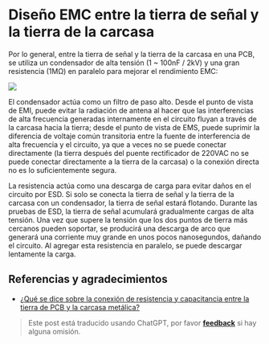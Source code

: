 # Diseño EMC entre la tierra de señal y la tierra de la carcasa

Por lo general, entre la tierra de señal y la tierra de la carcasa en una PCB, se utiliza un condensador de alta tensión (1 ~ 100nF / 2kV) y una gran resistencia (1MΩ) en paralelo para mejorar el rendimiento EMC:

![](https://f004.backblazeb2.com/file/wiki-media/img/20220620162528.png)

El condensador actúa como un filtro de paso alto. Desde el punto de vista de EMI, puede evitar la radiación de antena al hacer que las interferencias de alta frecuencia generadas internamente en el circuito fluyan a través de la carcasa hacia la tierra; desde el punto de vista de EMS, puede suprimir la diferencia de voltaje común transitoria entre la fuente de interferencia de alta frecuencia y el circuito, ya que a veces no se puede conectar directamente (la tierra después del puente rectificador de 220VAC no se puede conectar directamente a la tierra de la carcasa) o la conexión directa no es lo suficientemente segura.

La resistencia actúa como una descarga de carga para evitar daños en el circuito por ESD. Si solo se conecta la tierra de señal y la tierra de la carcasa con un condensador, la tierra de señal estará flotando. Durante las pruebas de ESD, la tierra de señal acumulará gradualmente cargas de alta tensión. Una vez que supere la tensión que los dos puntos de tierra más cercanos pueden soportar, se producirá una descarga de arco que generará una corriente muy grande en unos pocos nanosegundos, dañando el circuito. Al agregar esta resistencia en paralelo, se puede descargar lentamente la carga.

## Referencias y agradecimientos

- [¿Qué se dice sobre la conexión de resistencia y capacitancia entre la tierra de PCB y la carcasa metálica?](https://mp.weixin.qq.com/s/vAdoDyBed4uIfISrP0Zeyw)

> Este post está traducido usando ChatGPT, por favor [**feedback**](https://github.com/linyuxuanlin/Wiki_MkDocs/issues/new) si hay alguna omisión.